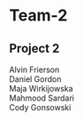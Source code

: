 # Team-2
## Project 2

Alvin Frierson\
Daniel Gordon\
Maja Wirkijowska\
Mahmood Sardari\
Cody Gonsowski
